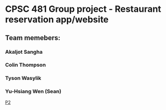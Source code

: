 # CPSC 481 Group project - Restaurant reservation app/website

## Team memebers:
### Akaljot Sangha
### Colin Thompson
### Tyson Wasylik
### Yu-Hsiang Wen (Sean)

[P2](https://seavanas.github.io/CPSC481/p2.pdf)
